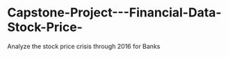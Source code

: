 # Capstone-Project---Financial-Data-Stock-Price-
Analyze the stock price crisis through 2016 for Banks 
